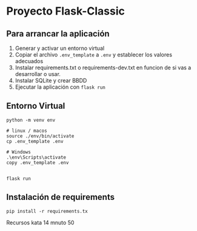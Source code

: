 # Proyecto Flask-Classic

## Para arrancar la aplicación

1. Generar y activar un entorno virtual
2. Copiar el archivo `.env_template` a `.env` y establecer los valores adecuados
3. Instalar requirements.txt o requirements-dev.txt en funcion de si vas a desarrollar o usar. 
3. Instalar SQLite y crear BBDD
3. Ejecutar la aplicación con `flask run`

## Entorno Virtual 
```shell
python -m venv env

# linux / macos
source ./env/bin/activate
cp .env_template .env

# Windows
.\env\Scripts\activate
copy .env_template .env


flask run
```

## Instalación de requirements
```
pip install -r requirements.tx
````



Recursos
kata 14 mnuto 50
